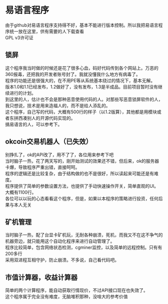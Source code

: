 # 易语言程序
由于github对易语言程序支持得不好，基本不能进行版本控制。所以我把易语言程序统一放在这里，供有需要的人下载查看 <br/>
GPL v3许可证
## 锁屏
这个程序我当时做的时候还是花了很多心血，码好代码传到各个网站上。万恶的360报毒，还把我的开发者账号封了。我就没懂我什么地方有病毒了。 <br/>
程序的功能还是很强大的，在不用PE等从系统基本绕过的情况下，基本无解。 <br/>
版本1.0和1.1已经发布，1.2做好了，没有发布，1.3是半成品。目前项目暂时没有继续进行的计划。 <br/>
到这里的人，估计也不会是那种恶意使用代码的人。对那些写恶意锁屏软件的人，我只想说，技术是用来造福人的，而不是给人添乱的。 <br/>
这个程序，自己写的代码，大概有500行的样子（以1.2版算），其他都是用模块或者东拼西凑别人的开源代码实现的。<br/>
搞易语言的人，可以参考下。
## okcoin交易机器人（已失效）
别挣扎了，ok的API改了，用不了了，各位用来参考下吧 <br/>
当时脑子一热，花了两天写的，刚开始测试的效果还不错，但后来，ok的服务器卡爆，导致程序严重出错，直接呵呵。 <br/>
程序的逻辑还是比较复杂，由于结构做的也不是很好，所以读起来可能还是有难度。 <br/>
程序提供了简单的参数设置方法，也提供了手动快速操作开关，简单直观的UI。大概有1100行。 <br/>
各位可以以玩的心态看看这个程序，但是，如果以本程序的策略进行投资，任何后果与本人无关
## 矿机管理
当时脑子一热，配了台显卡矿机玩，无耐各种崩溃，死机，而我又不在这不争气的机器旁边，就只能用这个自动化程序来进行自动管理了。 <br/>
程序比较简单，包含网络状态检测，cgminer监控，以及简单的远程控制。只有有200多行 <br/>
采用双进程互相守护，防止崩溃。不多说，自己看代码吧。
## 市值计算器，收益计算器
简单的两个计算程序，能自动获取行情现价，不过API接口现在也失效了。 <br/>
这个程序属于完全没有难度，无脑堆积那种，没啥大的参考价值
